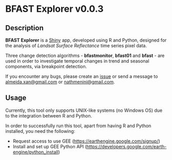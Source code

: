 # BFAST Explorer v0.0.3

## Description

**BFAST Explorer** is a [Shiny](https://shiny.rstudio.com/) app, developed using R and Python, designed for the analysis of *Landsat Surface Reflectance* time series pixel data.

Three change detection algorithms - **bfastmonitor**, **bfast01** and **bfast** - are used in order to investigate temporal changes in trend and seasonal components, via breakpoint detection.

If you encounter any bugs, please create an [issue](https://github.com/almeidaxan/bfast-explorer/issues) or send a message to almeida.xan@gmail.com or nathmenini@gmail.com.

## Usage

Currently, this tool only supports UNIX-like systems (no Windows OS) due to the integration between R and Python.

In order to successfully run this tool, apart from having R and Python installed, you need the following:

* Request access to use GEE (https://earthengine.google.com/signup/)
* Install and set up GEE Python API (https://developers.google.com/earth-engine/python_install)
